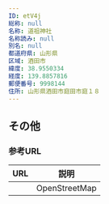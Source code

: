 ```yaml
---
ID: etV4j
総称: null
名称: 道祖神社
名称読み: null
別名: null
都道府県: 山形県
区域: 酒田市
緯度: 38.9550334
経度: 139.8857816
郵便番号: 9998144
住所: 山形県酒田市庭田市庭１８
---
```


## その他

### 参考URL

| URL | 説明          |
| --- | ------------- |
|     | OpenStreetMap |
